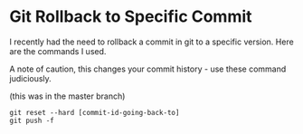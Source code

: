 # Git Rollback to Specific Commit

I recently had the need to rollback a commit in git to a specific version. Here are the commands I used.

A note of caution, this changes your commit history - use these command judiciously.

(this was in the master branch)

```
git reset --hard [commit-id-going-back-to]
git push -f
```
